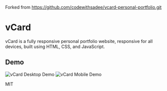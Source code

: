 Forked from https://github.com/codewithsadee/vcard-personal-portfolio.git

# vCard

vCard is a fully responsive personal portfolio website, responsive for all devices, built using HTML, CSS, and JavaScript.

## Demo

![vCard Desktop Demo](./website-demo-image/desktop.png "Desktop Demo")
![vCard Mobile Demo](./website-demo-image/mobile.png "Mobile Demo")


MIT
